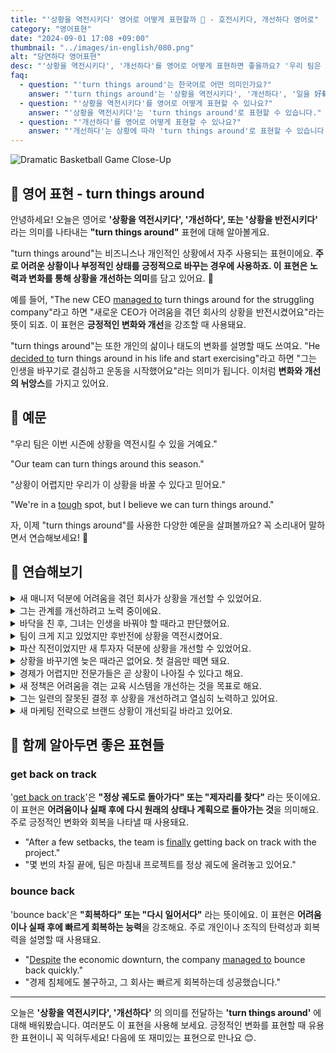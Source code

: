 ```yaml
---
title: "'상황을 역전시키다' 영어로 어떻게 표현할까 🔄 - 호전시키다, 개선하다 영어로"
category: "영어표현"
date: "2024-09-01 17:08 +09:00"
thumbnail: "../images/in-english/080.png"
alt: "당연하다 영어표현"
desc: "'상황을 역전시키다', '개선하다'를 영어로 어떻게 표현하면 좋을까요? '우리 팀은 이번 시즌에 상황을 역전시킬 수 있을 거예요.', '그녀는 자신의 경력을 완전히 바꿨어요.' 등을 영어로 표현하는 법을 배워봅시다. 다양한 예문을 통해서 연습하고 본인의 표현으로 만들어 보세요."
faq:
  - question: "'turn things around'는 한국어로 어떤 의미인가요?"
    answer: "'turn things around'는 '상황을 역전시키다', '개선하다', '일을 好轉시키다' 등으로 번역될 수 있습니다."
  - question: "'상황을 역전시키다'를 영어로 어떻게 표현할 수 있나요?"
    answer: "'상황을 역전시키다'는 'turn things around'로 표현할 수 있습니다."
  - question: "'개선하다'를 영어로 어떻게 표현할 수 있나요?"
    answer: "'개선하다'는 상황에 따라 'turn things around'로 표현할 수 있습니다."
---
```


![Dramatic Basketball Game Close-Up](../images/in-english/080-1.avif)

## 🌟 영어 표현 - turn things around

안녕하세요! 오늘은 영어로 **'상황을 역전시키다', '개선하다', 또는 '상황을 반전시키다'** 라는 의미를 나타내는 **"turn things around"** 표현에 대해 알아볼게요.

"turn things around"는 비즈니스나 개인적인 상황에서 자주 사용되는 표현이에요. **주로 어려운 상황이나 부정적인 상태를 긍정적으로 바꾸는 경우에 사용하죠. 이 표현은 노력과 변화를 통해 상황을 개선하는 의미**를 담고 있어요. 💪

예를 들어, "The new CEO [managed to](/blog/in-english/175.manage-to/) turn things around for the struggling company"라고 하면 "새로운 CEO가 어려움을 겪던 회사의 상황을 반전시켰어요"라는 뜻이 되죠. 이 표현은 **긍정적인 변화와 개선**을 강조할 때 사용돼요.

"turn things around"는 또한 개인의 삶이나 태도의 변화를 설명할 때도 쓰여요. "He [decided to](/blog/in-english/062.decide-to/) turn things around in his life and start exercising"라고 하면 "그는 인생을 바꾸기로 결심하고 운동을 시작했어요"라는 의미가 됩니다. 이처럼 **변화와 개선의 뉘앙스**를 가지고 있어요.

<script async src="https://pagead2.googlesyndication.com/pagead/js/adsbygoogle.js?client=ca-pub-1465612013356152"
     crossorigin="anonymous"></script>
<!-- engple-horizontal-ad -->

<ins class="adsbygoogle"
     style="display:block"
     data-ad-client="ca-pub-1465612013356152"
     data-ad-slot="2106896038"
     data-ad-format="auto"
     data-full-width-responsive="true"></ins>

<script>
     (adsbygoogle = window.adsbygoogle || []).push({});
</script>

## 📖 예문

"우리 팀은 이번 시즌에 상황을 역전시킬 수 있을 거예요."

"Our team can turn things around this season."

"상황이 어렵지만 우리가 이 상황을 바꿀 수 있다고 믿어요."

"We're in a [tough](/blog/in-english/183.tough/) spot, but I believe we can turn things around."

자, 이제 "turn things around"를 사용한 다양한 예문을 살펴볼까요? 꼭 소리내어 말하면서 연습해보세요! 🚀

## 💬 연습해보기

<details>
<summary>새 매니저 덕분에 어려움을 겪던 회사가 상황을 개선할 수 있었어요.</summary>
<span>The new manager really helped turn things around for the struggling company.</span>
</details>

<details>
<summary>그는 관계를 개선하려고 노력 중이에요.</summary>
<span>He's trying to turn things around in his relationship.</span>
</details>

<details>
<summary>바닥을 친 후, 그녀는 인생을 바꿔야 할 때라고 판단했어요.</summary>
<span>After hitting rock bottom, she decided it was time to turn things around in her life.</span>
</details>

<details>
<summary>팀이 크게 지고 있었지만 후반전에 상황을 역전시켰어요.</summary>
<span>The team was losing badly, but they managed to turn things around in the second half.</span>
</details>

<details>
<summary>파산 직전이었지만 새 투자자 덕분에 상황을 개선할 수 있었어요.</summary>
<span>They were on the brink of bankruptcy, but a new investor helped them turn things around.</span>
</details>

<details>
<summary>상황을 바꾸기엔 늦은 때라곤 없어요. 첫 걸음만 떼면 돼요.</summary>
<span>It's never too late to turn things around. You just need to take that first step.</span>
</details>

<details>
<summary>경제가 어렵지만 전문가들은 곧 상황이 나아질 수 있다고 해요.</summary>
<span>The economy's been rough, but experts say we might be able to turn things around soon.</span>
</details>

<details>
<summary>새 정책은 어려움을 겪는 교육 시스템을 개선하는 것을 목표로 해요.</summary>
<span>The new policy aims to turn things around for the struggling education system.</span>
</details>

<details>
<summary>그는 일련의 잘못된 결정 후 상황을 개선하려고 열심히 노력하고 있어요.</summary>
<span>He's working hard to turn things around after a series of bad decisions.</span>
</details>

<details>
<summary>새 마케팅 전략으로 브랜드 상황이 개선되길 바라고 있어요.</summary>
<span>We're <a href="/blog/성공하면-좋겠어-영어표현/">hoping</a> the new marketing strategy will help turn things around for our brand.</span>
</details>

## 🤝 함께 알아두면 좋은 표현들

### get back on track

'[get back on track](/blog/in-english/214.get-back-on-track/)'은 **"정상 궤도로 돌아가다" 또는 "제자리를 찾다"** 라는 뜻이에요. 이 표현은 **어려움이나 실패 후에 다시 원래의 상태나 계획으로 돌아가는 것**을 의미해요. 주로 긍정적인 변화와 회복을 나타낼 때 사용돼요.

- "After a few setbacks, the team is [finally](/blog/in-english/182.finally/) getting back on track with the project."
- "몇 번의 차질 끝에, 팀은 마침내 프로젝트를 정상 궤도에 올려놓고 있어요."

### bounce back

'bounce back'은 **"회복하다" 또는 "다시 일어서다"** 라는 뜻이에요. 이 표현은 **어려움이나 실패 후에 빠르게 회복하는 능력**을 강조해요. 주로 개인이나 조직의 탄력성과 회복력을 설명할 때 사용돼요.

- "[Despite](/blog/in-english/341.despite/) the economic downturn, the company [managed to](/blog/in-english/175.manage-to/) bounce back quickly."
- "경제 침체에도 불구하고, 그 회사는 빠르게 회복하는데 성공했습니다."

---

오늘은 **'상황을 역전시키다', '개선하다'** 의 의미를 전달하는 **'turn things around'** 에 대해 배워봤습니다. 여러분도 이 표현을 사용해 보세요. 긍정적인 변화를 표현할 때 유용한 표현이니 꼭 익혀두세요! 다음에 또 재미있는 표현으로 만나요 😊.
